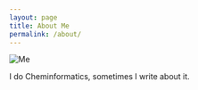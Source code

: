```yaml
---
layout: page
title: About Me
permalink: /about/
---
```


![Me]({{site.baseurl}}/images/wpw_cartoon_small.jpg)

I do Cheminformatics, sometimes I write about it. 


[^1]:a blogging platform that natively supports Jupyter notebooks in addition to other formats.
